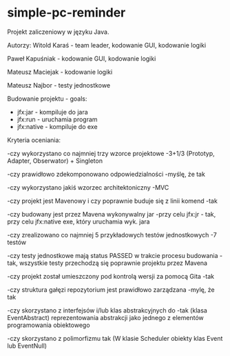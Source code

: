 # simple-pc-reminder
Projekt zaliczeniowy w języku Java.


Autorzy:
Witold Karaś - team leader, kodowanie GUI, kodowanie logiki

Paweł Kapuśniak - kodowanie GUI, kodowanie logiki

Mateusz Maciejak - kodowanie logiki

Mateusz Najbor - testy jednostkowe



Budowanie projektu - goals:
- jfx:jar 		- kompiluje do jara
- jfx:run 		- uruchamia program
- jfx:native 	- kompiluje do exe


Kryteria oceniania:

-czy wykorzystano co najmniej trzy wzorce projektowe					                  -3+1/3 (Prototyp, Adapter, Obserwator) + Singleton

-czy prawidłowo zdekomponowano odpowiedzialności						                  -myślę, że tak

-czy wykorzystano jakiś wzorzec architektoniczny 						                  -MVC

-czy projekt jest Mavenowy i czy poprawnie buduje się z linii komend	                  -tak

-czy budowany jest przez Mavena wykonywalny jar							                  -przy celu jfx:jr - tak, przy celu jfx:native exe, który uruchamia wyk. jara

-czy zrealizowano co najmniej 5 przykładowych testów jednostkowych		                  -7 testów

-czy testy jednostkowe mają status PASSED w trakcie procesu budowania 	                  -tak, wszystkie testy przechodzą się poprawnie
	projektu przez Mavena

-czy projekt został umieszczony pod kontrolą wersji za pomocą Gita		                  -tak

-czy struktura gałęzi repozytorium jest prawidłowo zarządzana			                  -mylę, że tak

-czy skorzystano z interfejsów i/lub klas abstrakcyjnych do 			                  -tak (klasa EventAbstract)
	reprezentowania abstrakcji jako jednego z elementów                                   
	programowania obiektowego

-czy skorzystano z polimorfizmu											                  tak (W klasie Scheduler obiekty klas Event lub EventNull)